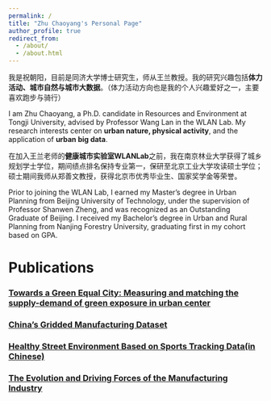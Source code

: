 ```yaml
---
permalink: /
title: "Zhu Chaoyang's Personal Page"
author_profile: true
redirect_from: 
  - /about/
  - /about.html
---
```


我是祝朝阳，目前是同济大学博士研究生，师从王兰教授。我的研究兴趣包括**体力活动、城市自然与城市大数据**。（体力活动方向也是我的个人兴趣爱好之一，主要喜欢跑步与骑行）

I am Zhu Chaoyang, a Ph.D. candidate in Resources and Environment at Tongji University, advised by Professor Wang Lan in the WLAN Lab. My research interests center on **urban nature, physical activity**, and the application of **urban big data**.


在加入王兰老师的**健康城市实验室WLANLab**之前，我在南京林业大学获得了城乡规划学士学位，期间绩点排名保持专业第一，保研至北京工业大学攻读硕士学位；硕士期间我师从郑善文教授，获得北京市优秀毕业生、国家奖学金等荣誉。

Prior to joining the WLAN Lab, I earned my Master’s degree in Urban Planning from Beijing University of Technology, under the supervision of Professor Shanwen Zheng, and was recognized as an Outstanding Graduate of Beijing. I received my Bachelor’s degree in Urban and Rural Planning from Nanjing Forestry University, graduating first in my cohort based on GPA.




Publications
======

### [Towards a Green Equal City: Measuring and matching the supply-demand of green exposure in urban center](https://zhucy-99.github.io/academicpage//publication/paper2)

### [China’s Gridded Manufacturing Dataset](https://zhucy-99.github.io/academicpage//publication/paper1)

### [Healthy Street Environment Based on Sports Tracking Data(in Chinese)](https://zhucy-99.github.io/academicpage//publication/paper4)

### [The Evolution and Driving Forces of the Manufacturing Industry](https://zhucy-99.github.io/academicpage//publication/paper3)

